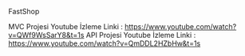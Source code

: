 FastShop

MVC Projesi Youtube İzleme Linki : https://www.youtube.com/watch?v=QWf9WsSarY8&t=1s
API Projesi Youtube İzleme Linki : https://www.youtube.com/watch?v=QmDDL2HZbHw&t=1s
